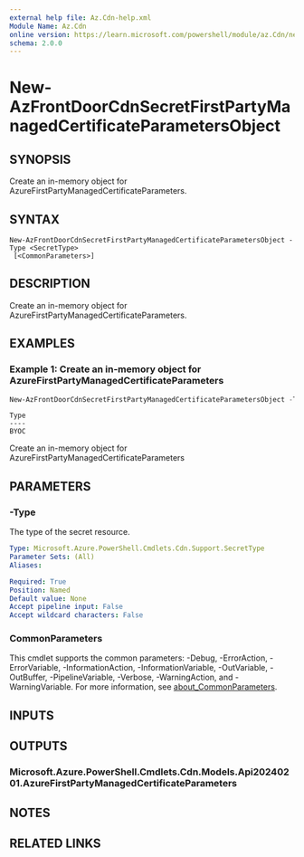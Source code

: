 ```yaml
---
external help file: Az.Cdn-help.xml
Module Name: Az.Cdn
online version: https://learn.microsoft.com/powershell/module/az.Cdn/new-AzFrontDoorCdnSecretFirstPartyManagedCertificateParametersObject
schema: 2.0.0
---
```


# New-AzFrontDoorCdnSecretFirstPartyManagedCertificateParametersObject

## SYNOPSIS
Create an in-memory object for AzureFirstPartyManagedCertificateParameters.

## SYNTAX

```
New-AzFrontDoorCdnSecretFirstPartyManagedCertificateParametersObject -Type <SecretType>
 [<CommonParameters>]
```

## DESCRIPTION
Create an in-memory object for AzureFirstPartyManagedCertificateParameters.

## EXAMPLES

### Example 1: Create an in-memory object for AzureFirstPartyManagedCertificateParameters
```powershell
New-AzFrontDoorCdnSecretFirstPartyManagedCertificateParametersObject -Type BYOC
```

```output
Type
----
BYOC
```

Create an in-memory object for AzureFirstPartyManagedCertificateParameters

## PARAMETERS

### -Type
The type of the secret resource.

```yaml
Type: Microsoft.Azure.PowerShell.Cmdlets.Cdn.Support.SecretType
Parameter Sets: (All)
Aliases:

Required: True
Position: Named
Default value: None
Accept pipeline input: False
Accept wildcard characters: False
```

### CommonParameters
This cmdlet supports the common parameters: -Debug, -ErrorAction, -ErrorVariable, -InformationAction, -InformationVariable, -OutVariable, -OutBuffer, -PipelineVariable, -Verbose, -WarningAction, and -WarningVariable. For more information, see [about_CommonParameters](http://go.microsoft.com/fwlink/?LinkID=113216).

## INPUTS

## OUTPUTS

### Microsoft.Azure.PowerShell.Cmdlets.Cdn.Models.Api20240201.AzureFirstPartyManagedCertificateParameters

## NOTES

## RELATED LINKS

